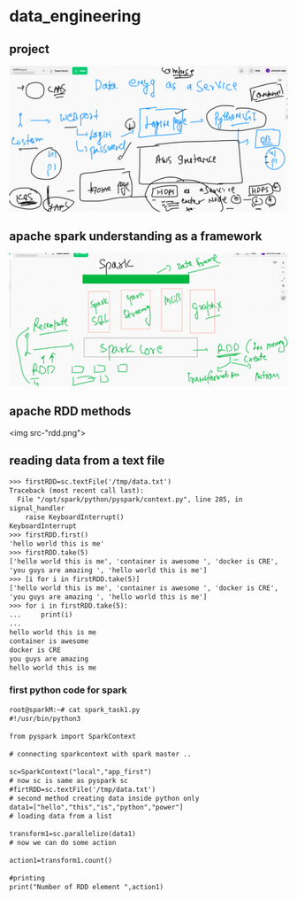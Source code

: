 # data_engineering

## project 

<img src="pr.png">

## apache spark  understanding as a framework 

<img src="spark.png">

## apache RDD methods 

<img src-"rdd.png">

## reading data from a text file 

```
>>> firstRDD=sc.textFile('/tmp/data.txt')
Traceback (most recent call last):
  File "/opt/spark/python/pyspark/context.py", line 285, in signal_handler
    raise KeyboardInterrupt()
KeyboardInterrupt
>>> firstRDD.first()
'hello world this is me'                                                        
>>> firstRDD.take(5)
['hello world this is me', 'container is awesome ', 'docker is CRE', 'you guys are amazing ', 'hello world this is me']
>>> [i for i in firstRDD.take(5)]
['hello world this is me', 'container is awesome ', 'docker is CRE', 'you guys are amazing ', 'hello world this is me']
>>> for i in firstRDD.take(5):
...     print(i)
... 
hello world this is me
container is awesome 
docker is CRE
you guys are amazing 
hello world this is me

```

### first python code for spark 

```
root@sparkM:~# cat spark_task1.py 
#!/usr/bin/python3

from pyspark import SparkContext

# connecting sparkcontext with spark master ..

sc=SparkContext("local","app_first")
# now sc is same as pyspark sc
#firtRDD=sc.textFile('/tmp/data.txt')
# second method creating data inside python only 
data1=["hello","this","is","python","power"]
# loading data from a list

transform1=sc.parallelize(data1)
# now we can do some action 

action1=transform1.count()

#printing
print("Number of RDD element ",action1)


```

